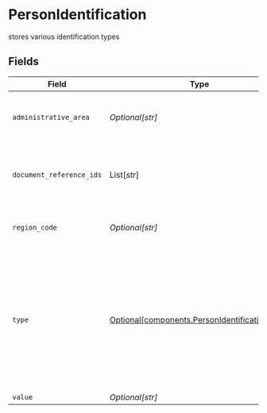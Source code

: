 # PersonIdentification

stores various identification types


## Fields

| Field                                                                                                                                                                                                                                                                                                    | Type                                                                                                                                                                                                                                                                                                     | Required                                                                                                                                                                                                                                                                                                 | Description                                                                                                                                                                                                                                                                                              | Example                                                                                                                                                                                                                                                                                                  |
| -------------------------------------------------------------------------------------------------------------------------------------------------------------------------------------------------------------------------------------------------------------------------------------------------------- | -------------------------------------------------------------------------------------------------------------------------------------------------------------------------------------------------------------------------------------------------------------------------------------------------------- | -------------------------------------------------------------------------------------------------------------------------------------------------------------------------------------------------------------------------------------------------------------------------------------------------------- | -------------------------------------------------------------------------------------------------------------------------------------------------------------------------------------------------------------------------------------------------------------------------------------------------------- | -------------------------------------------------------------------------------------------------------------------------------------------------------------------------------------------------------------------------------------------------------------------------------------------------------- |
| `administrative_area`                                                                                                                                                                                                                                                                                    | *Optional[str]*                                                                                                                                                                                                                                                                                          | :heavy_minus_sign:                                                                                                                                                                                                                                                                                       | Administrative area that issued the identification For example, this can be a state, a province, an oblast, or a prefecture.                                                                                                                                                                             | TX                                                                                                                                                                                                                                                                                                       |
| `document_reference_ids`                                                                                                                                                                                                                                                                                 | List[*str*]                                                                                                                                                                                                                                                                                              | :heavy_minus_sign:                                                                                                                                                                                                                                                                                       | One or more UUIDs from the documents api of the image(s) of the document that relates to the identification for the person investigation.                                                                                                                                                                | 0f01ae1f-d24c-4171-8f3f-c0b820bf3044                                                                                                                                                                                                                                                                     |
| `region_code`                                                                                                                                                                                                                                                                                            | *Optional[str]*                                                                                                                                                                                                                                                                                          | :heavy_minus_sign:                                                                                                                                                                                                                                                                                       | Country that issued identification Two character region code, complies with https://cldr.unicode.org/index                                                                                                                                                                                               | US                                                                                                                                                                                                                                                                                                       |
| `type`                                                                                                                                                                                                                                                                                                   | [Optional[components.PersonIdentificationType]](../../models/components/personidentificationtype.md)                                                                                                                                                                                                     | :heavy_minus_sign:                                                                                                                                                                                                                                                                                       | The identification type for a person, one of:<br/>- `ID_TYPE_UNSPECIFIED` - Default/Null value.<br/>- `SSN` - SSN tax type.<br/>- `ITIN` - ITIN tax type.<br/>- `FTIN` - FTIN (foreign tax id) type.<br/>- `NATIONAL_ID` - National id type.<br/>- `PASSPORT` - Passport id type.<br/>- `DRIVING_LICENSE` - Drivers license id type. | SSN                                                                                                                                                                                                                                                                                                      |
| `value`                                                                                                                                                                                                                                                                                                  | *Optional[str]*                                                                                                                                                                                                                                                                                          | :heavy_minus_sign:                                                                                                                                                                                                                                                                                       | Tax id value                                                                                                                                                                                                                                                                                             | 666-12-3456                                                                                                                                                                                                                                                                                              |